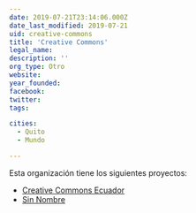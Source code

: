 ```yaml
---
date: 2019-07-21T23:14:06.000Z
date_last_modified: 2019-07-21
uid: creative-commons
title: 'Creative Commons'
legal_name: 
description: ''
org_type: Otro
website: 
year_founded: 
facebook: 
twitter: 
tags:

cities: 
  - Quito
  - Mundo

---
```


Esta organización tiene los siguientes proyectos:

- [Creative Commons Ecuador](/proyectos/creative-commons-ecuador)
- [Sin Nombre](/proyectos/sin-nombre)
